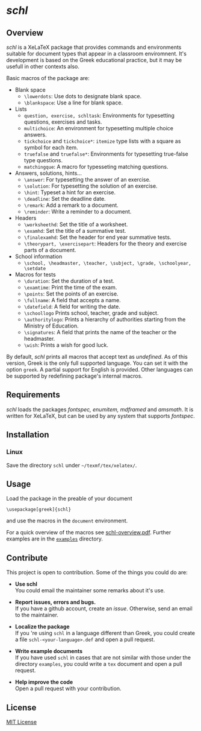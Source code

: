 # *schl*
## Overview
*schl* is a XeLaTeX  package that provides commands and environments suitable for
document types that appear in a classroom enviromnent. It's development is based on 
the Greek educational practice, but it may be usefull in other contexts also.

Basic macros of the package are:

* Blank space
  * `\lowerdots`: Use dots to designate blank space.
  * `\blankspace`: Use a line for blank space.
* Lists
  * `question, exercise, schltask`: Environments for typesetting questions, exercises and tasks.
  * `multichoice`: An environment for typesetting multiple choice answers.
  * `tickchoice` and `tickchoice*`: `itemize` type lists with a square as symbol for each item.
  * `truefalse` and `truefalse*`: Environments for typesetting true-false type questions.
  * `matchingque`: A macro for typesseting matching questions.
* Answers, solutions, hints...
  * `\answer`: For typesetting  the answer of an exercise.
  * `\solution`: For typesetting the solution of an exercise.
  * `\hint`: Typeset a hint for an exercise.
  * `\deadline`: Set the deadline date.
  * `\remark`: Add a remark to a document.
  * `\reminder`: Write a reminder to a document.
* Headers
  * `\worksheethd`: Set the title of a worksheet.
  * `\examhd`: Set the title of a summative test.
  * `\finalexamhd`: Set the header for end year summative tests.
  * `\theorypart, \exercisepart`: Headers for the theory and exercise parts of a document.
* School information
  * `\school, \headmaster, \teacher, \subject, \grade, \schoolyear, \setdate`
* Macros for tests
  * `\duration`: Set the duration of a test.
  * `\examtime`: Print the time of the exam.
  * `\points`: Set the points of an exercise.
  * `\fullname`: A field that accepts a name.
  * `\datefield`: A field for writing the date.
  * `\schoollogo` Prints school, teacher, grade and subject.
  * `\authoritylogo`: Prints a hierarchy of authorities starting from the Ministry of Education.
  * `\signatures`: A field that prints the name of the teacher or the headmaster. 
  * `\wish`: Prints a wish for good luck.

 By default, *schl* prints all macros that accept text as *undefined*. As of this version, Greek
 is the only full supported language. You can set it with the option `greek`. A partial support for English is provided.  Other languages can be supported by redefining package's internal macros.

## Requirements
 *schl* loads the packages *fontspec, enumitem, mdframed* and *amsmath*. It is written for XeLaTeX, but
 can be used by any system that supports *fontspec*.

## Installation
### Linux
Save the directory `schl` under `~/texmf/tex/xelatex/`.

## Usage
Load the package in the preable of your document

    \usepackage[greek]{schl}

and use the macros in the `document` environment.

For a quick overview of the macros see [schl-overview.pdf](schl-overview/schl-overview.pdf). Further examples are in the [`examples`](examples/) directory.

## Contribute
This project is open to contribution. Some of the things you could do are:

- **Use schl**  
    You could email the maintainer some remarks about it's use.

- **Report issues, errors and bugs.**  
    If you have a github account, create an *issue*. Otherwise, send an email to the maintainer.

- **Localize the package**  
    If you 're using `schl` in a language different than Greek, you could create a file `schl-<your-language>.def` and open a pull request.

- **Write example documents**  
	If you have used `schl` in cases that are not similar with those under the directory `examples`, you could write a `tex` document and open a pull request.

- **Help improve the code**  
	Open a pull request with your contribution.
  

## License
[MIT License](LICENSE)
